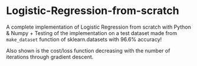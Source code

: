 # Logistic-Regression-from-scratch
A complete implementation of Logistic Regression from scratch with Python &amp; Numpy + Testing of the implementation on a test dataset made from `make_dataset` function of sklearn.datasets with 96.6% accuracy! 

Also shown is the cost/loss function decreasing with the number of iterations through gradient descent.
